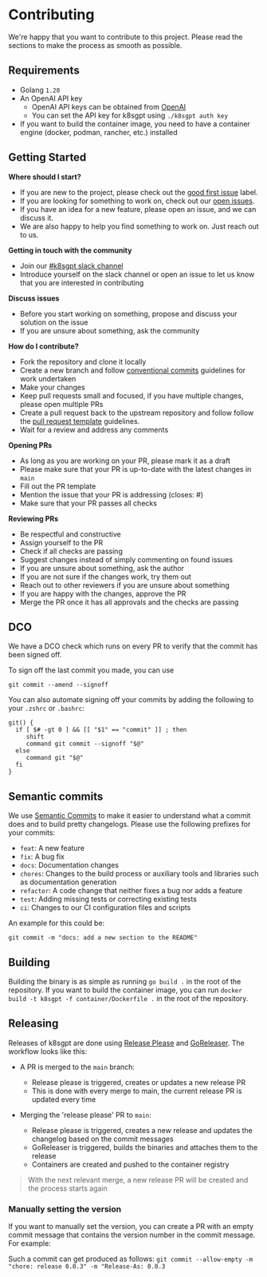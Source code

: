 # Contributing
We're happy that you want to contribute to this project. Please read the sections to make the process as smooth as possible.

## Requirements
- Golang `1.20`
- An OpenAI API key
  * OpenAI API keys can be obtained from [OpenAI](https://platform.openai.com/account/api-keys)
  * You can set the API key for k8sgpt using `./k8sgpt auth key`
- If you want to build the container image, you need to have a container engine (docker, podman, rancher, etc.) installed

## Getting Started

**Where should I start?**
- If you are new to the project, please check out the [good first issue](https://github.com/k8sgpt-ai/k8sgpt/labels/good%20first%20issue) label.
- If you are looking for something to work on, check out our [open issues](https://github.com/k8sgpt-ai/k8sgpt/issues).
- If you have an idea for a new feature, please open an issue, and we can discuss it.
- We are also happy to help you find something to work on. Just reach out to us.

**Getting in touch with the community**
* Join our [#k8sgpt slack channel](https://slack.cloud-native.io/channels/k8sgpt)
* Introduce yourself on the slack channel or open an issue to let us know that you are interested in contributing

**Discuss issues**
* Before you start working on something, propose and discuss your solution on the issue
* If you are unsure about something, ask the community

**How do I contribute?**
- Fork the repository and clone it locally
- Create a new branch and follow [conventional commits](https://www.conventionalcommits.org/en/v1.0.0/) guidelines for work undertaken
- Make your changes
- Keep pull requests small and focused, if you have multiple changes, please open multiple PRs
- Create a pull request back to the upstream repository and follow follow the [pull request template](.github/pull_request_template.md) guidelines.
- Wait for a review and address any comments

**Opening PRs**
- As long as you are working on your PR, please mark it as a draft
- Please make sure that your PR is up-to-date with the latest changes in `main`
- Fill out the PR template
- Mention the issue that your PR is addressing (closes: #<id>)
- Make sure that your PR passes all checks

**Reviewing PRs**
- Be respectful and constructive
- Assign yourself to the PR
- Check if all checks are passing
- Suggest changes instead of simply commenting on found issues
- If you are unsure about something, ask the author
- If you are not sure if the changes work, try them out
- Reach out to other reviewers if you are unsure about something
- If you are happy with the changes, approve the PR
- Merge the PR once it has all approvals and the checks are passing

## DCO
We have a DCO check which runs on every PR to verify that the commit has been signed off.

To sign off the last commit you made, you can use

```
git commit --amend --signoff
```

You can also automate signing off your commits by adding the following to your `.zshrc` or `.bashrc`:

```
git() {
  if [ $# -gt 0 ] && [[ "$1" == "commit" ]] ; then
     shift
     command git commit --signoff "$@"
  else
     command git "$@"
  fi
}
```

## Semantic commits
We use [Semantic Commits](https://www.conventionalcommits.org/en/v1.0.0/) to make it easier to understand what a commit does and to build pretty changelogs. Please use the following prefixes for your commits:
- `feat`: A new feature
- `fix`: A bug fix
- `docs`: Documentation changes
- `chores`: Changes to the build process or auxiliary tools and libraries such as documentation generation
- `refactor`: A code change that neither fixes a bug nor adds a feature
- `test`: Adding missing tests or correcting existing tests
- `ci`: Changes to our CI configuration files and scripts

An example for this could be:
```
git commit -m "docs: add a new section to the README"
```

## Building
Building the binary is as simple as running `go build .` in the root of the repository. If you want to build the container image, you can run `docker build -t k8sgpt -f container/Dockerfile .` in the root of the repository.

## Releasing
Releases of k8sgpt are done using [Release Please](https://github.com/googleapis/release-please) and [GoReleaser](https://goreleaser.com/). The workflow looks like this:

* A PR is merged to the `main` branch:
  * Release please is triggered, creates or updates a new release PR
  * This is done with every merge to main, the current release PR is updated every time

* Merging the 'release please' PR to `main`:
  * Release please is triggered, creates a new release and updates the changelog based on the commit messages
  * GoReleaser is triggered, builds the binaries and attaches them to the release
  * Containers are created and pushed to the container registry

> With the next relevant merge, a new release PR will be created and the process starts again

### Manually setting the version
If you want to manually set the version, you can create a PR with an empty commit message that contains the version number in the commit message. For example:

Such a commit can get produced as follows: `git commit --allow-empty -m "chore: release 0.0.3" -m "Release-As: 0.0.3`


